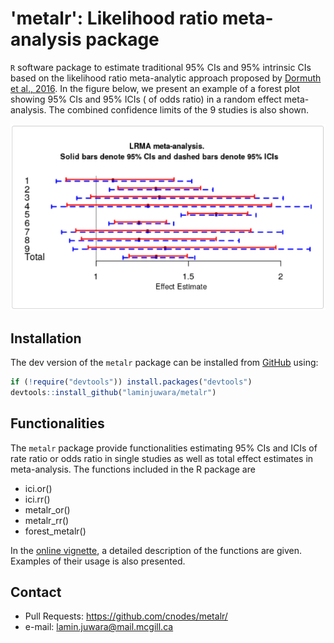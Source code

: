 # 'metalr': Likelihood ratio meta-analysis package

`R` software package to estimate traditional 95% CIs and 95% intrinsic CIs based on the likelihood ratio meta-analytic approach proposed by [Dormuth et al., 2016](https://www.ncbi.nlm.nih.gov/pubmed/26837056). In the figure below, we present an example of a forest plot showing 95% CIs and 95% ICIs ( of odds ratio) in a random effect meta-analysis. The combined confidence limits of the 9 studies is also shown.

![](man/figures/forest_metalr_eg.png)



## Installation

The dev version of the `metalr` package can be installed from [GitHub](https://github.com/laminjuwara/metalr) using:

```R
if (!require("devtools")) install.packages("devtools")
devtools::install_github("laminjuwara/metalr")
```


## Functionalities

The `metalr` package provide functionalities estimating 95% CIs and ICIs of rate ratio or odds ratio in single studies as well as total effect estimates in meta-analysis. The functions included in the R package are
- ici.or()
- ici.rr()
- metalr_or()
- metalr_rr()
- forest_metalr()

In the [online vignette](https://github.com/LaminJuwara/metalr/blob/master/inst/doc/metalr_document.Rmd), a detailed description of the functions are given. Examples of their usage is also presented.


## Contact

* Pull Requests: <https://github.com/cnodes/metalr/>
* e-mail: <lamin.juwara@mail.mcgill.ca>


